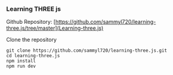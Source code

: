### Learning THREE js

Github Repository: [https://github.com/sammyl720/learning-three.js/tree/master](Learning-three.js)

Clone the repository

```
git clone https://github.com/sammyl720/learning-three.js.git
cd learning-three.js
npm install
npm run dev
```
